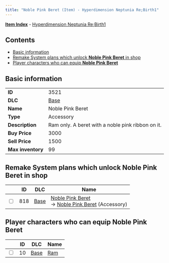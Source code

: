 ```yaml
---
title: "Noble Pink Beret (Item) - Hyperdimension Neptunia Re;Birth1"
---
```


[**Item Index**](/neptunia/rb1/item/index.html) - [Hyperdimension Neptunia Re;Birth1](/neptunia/rb1)

## Contents

- [Basic information](#basic-information)
- [Remake System plans which unlock **Noble Pink Beret** in shop](#remake-system-plans-which-unlock-noble-pink-beret-in-shop)
- [Player characters who can equip **Noble Pink Beret**](#player-characters-who-can-equip-noble-pink-beret)

## Basic information

|   |   |
| -- | -- |
| **ID** | 3521 |
| **DLC** | [Base](/neptunia/rb1/dlc/1-base.html) |
| **Name** | Noble Pink Beret |
| **Type** | Accessory |
| **Description** | Ram only. A beret with a noble pink ribbon on it. |
| **Buy Price** | 3000 |
| **Sell Price** | 1500 |
| **Max inventory** | 99 |

## Remake System plans which unlock **Noble Pink Beret** in shop

|    | ID | DLC | Name |
| -- | -- | --- | ---- |
| <input type="checkbox" id="rb1-remake-1-818" class="trackbox" /> | 818 | [Base](/neptunia/rb1/dlc/1-base.html) | [Noble Pink Beret](/neptunia/rb1/remake/1-818-noble-pink-beret.html)<br />→ [Noble Pink Beret](/neptunia/rb1/item/1-3521-noble-pink-beret.html) (Accessory) |

## Player characters who can equip **Noble Pink Beret**

|    | ID | DLC | Name |
| -- | -- | --- | ---- |
| <input type="checkbox" id="rb1-player-1-10" class="trackbox" /> | 10 | [Base](/neptunia/rb1/dlc/1-base.html) | [Ram](/neptunia/rb1/player/1-10-ram.html) |